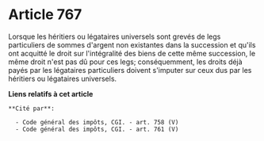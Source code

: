 # Article 767

Lorsque les héritiers ou légataires universels sont grevés de legs particuliers de sommes d'argent non existantes dans la
succession et qu'ils ont acquitté le droit sur l'intégralité des biens de cette même succession, le même droit n'est pas dû
pour ces legs; conséquemment, les droits déjà payés par les légataires particuliers doivent s'imputer sur ceux dus par les
héritiers ou légataires universels.

**Liens relatifs à cet article**

	**Cité par**:

	  - Code général des impôts, CGI. - art. 758 (V)
	  - Code général des impôts, CGI. - art. 761 (V)
